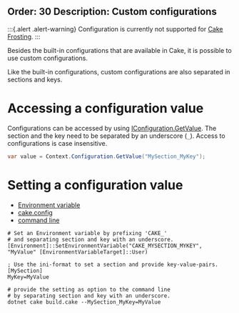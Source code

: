 Order: 30
Description: Custom configurations
---
:::{.alert .alert-warning}
Configuration is currently not supported for [Cake Frosting].
:::

Besides the built-in configurations that are available in Cake, it is possible to use custom configurations.

Like the built-in configurations, custom configurations are also separated in sections and keys.

# Accessing a configuration value

Configurations can be accessed by using [IConfiguration.GetValue](https://cakebuild.net/api/Cake.Core.Configuration/ICakeConfiguration/4007C3B8).
The section and the key need to be separated by an underscore (`_`). Access to configurations is case insensitive.

```cs
var value = Context.Configuration.GetValue("MySection_MyKey");
```

# Setting a configuration value

<ul class="nav nav-tabs">
    <li class="active"><a data-toggle="tab" href="#environment">Environment variable</a></li>
    <li><a data-toggle="tab" href="#cake-conf">cake.config</a></li>
    <li><a data-toggle="tab" href="#command-line">command line</a></li>
</ul>

<div class="tab-access">
    <div id="environment" class="tab-pane fade in active">
        <p>
            <pre><code class="language-sh hljs"># Set an Environment variable by prefixing 'CAKE_'
# and separating section and key with an underscore.
[Environment]::SetEnvironmentVariable("CAKE_MYSECTION_MYKEY", "MyValue" [EnvironmentVariableTarget]::User)</code></pre>
        </p>
    </div>
    <div id="cake-conf" class="tab-pane fade">
        <p>
            <pre><code class="language-sh hljs">; Use the ini-format to set a section and provide key-value-pairs.
[MySection]
MyKey=MyValue</code></pre>
        </p>
    </div>
    <div id="command-line" class="tab-pane fade">
        <p>
            <pre><code class="language-sh hljs"># provide the setting as option to the command line
# by separating section and key with an underscore.
dotnet cake build.cake --MySection_MyKey=MyValue</code></pre>
        </p>
    </div>
</div>


[Cake Frosting]: /docs/running-builds/runners/cake-frosting